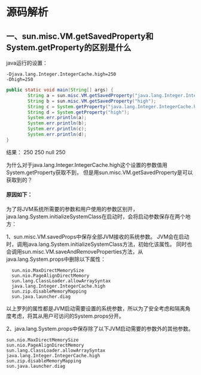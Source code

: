# 源码解析

## 一、sun.misc.VM.getSavedProperty和System.getProperty的区别是什么

java运行的设置：

```
-Djava.lang.Integer.IntegerCache.high=250
-Dhigh=250
```

```java
public static void main(String[] args) {
		String a = sun.misc.VM.getSavedProperty("java.lang.Integer.IntegerCache.high");
		String b = sun.misc.VM.getSavedProperty("high");
		String c = System.getProperty("java.lang.Integer.IntegerCache.high");
		String d = System.getProperty("high");
		System.err.println(a);
		System.err.println(b);
		System.err.println(c);
		System.err.println(d);
}
```
结果：
250
250
null
250

为什么对于java.lang.Integer.IntegerCache.high这个设置的参数值用System.getProperty获取不到，
但是用sun.misc.VM.getSavedProperty是可以获取到的？

#### 原因如下：
为了将JVM系统所需要的参数和用户使用的参数区别开，
java.lang.System.initializeSystemClass在启动时，会将启动参数保存在两个地方：

1、sun.misc.VM.savedProps中保存全部JVM接收的系统参数。
  JVM会在启动时，调用java.lang.System.initializeSystemClass方法，初始化该属性。
  同时也会调用sun.misc.VM.saveAndRemoveProperties方法，从java.lang.System.props中删除以下属性：
  
```
  sun.nio.MaxDirectMemorySize
  sun.nio.PageAlignDirectMemory
  sun.lang.ClassLoader.allowArraySyntax
  java.lang.Integer.IntegerCache.high
  sun.zip.disableMemoryMapping
  sun.java.launcher.diag
```
  以上罗列的属性都是JVM启动需要设置的系统参数，所以为了安全考虑和隔离角度考虑，将其从用户可访问的System.props分开。
  
2、java.lang.System.props中保存除了以下JVM启动需要的参数外的其他参数。
```
sun.nio.MaxDirectMemorySize
sun.nio.PageAlignDirectMemory
sun.lang.ClassLoader.allowArraySyntax
java.lang.Integer.IntegerCache.high
sun.zip.disableMemoryMapping
sun.java.launcher.diag
```